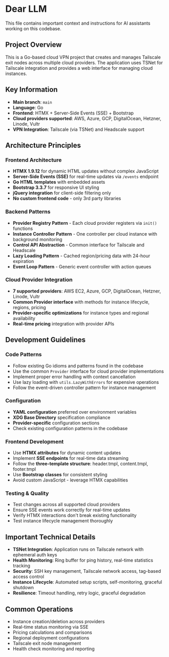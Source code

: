 # Dear LLM

This file contains important context and instructions for AI assistants working on this codebase.

## Project Overview

This is a Go-based cloud VPN project that creates and manages Tailscale exit nodes across multiple cloud providers. The application uses TSNet for Tailscale integration and provides a web interface for managing cloud instances.

## Key Information

- **Main branch**: `main`
- **Language**: Go
- **Frontend**: HTMX + Server-Side Events (SSE) + Bootstrap
- **Cloud providers supported**: AWS, Azure, GCP, DigitalOcean, Hetzner, Linode, Vultr
- **VPN Integration**: Tailscale (via TSNet) and Headscale support

## Architecture Principles

### Frontend Architecture
- **HTMX 1.9.12** for dynamic HTML updates without complex JavaScript
- **Server-Side Events (SSE)** for real-time updates via `/events` endpoint
- **Go HTML templates** with embedded assets
- **Bootstrap 3.3.7** for responsive UI styling
- **jQuery integration** for client-side filtering only
- **No custom frontend code** - only 3rd party libraries

### Backend Patterns
- **Provider Registry Pattern** - Each cloud provider registers via `init()` functions
- **Instance Controller Pattern** - One controller per cloud instance with background monitoring
- **Control API Abstraction** - Common interface for Tailscale and Headscale
- **Lazy Loading Pattern** - Cached region/pricing data with 24-hour expiration
- **Event Loop Pattern** - Generic event controller with action queues

### Cloud Provider Integration
- **7 supported providers**: AWS EC2, Azure, GCP, DigitalOcean, Hetzner, Linode, Vultr
- **Common Provider interface** with methods for instance lifecycle, regions, pricing
- **Provider-specific optimizations** for instance types and regional availability
- **Real-time pricing** integration with provider APIs

## Development Guidelines

### Code Patterns
- Follow existing Go idioms and patterns found in the codebase
- Use the common `Provider` interface for cloud provider implementations
- Implement proper error handling with context cancellation
- Use lazy loading with `utils.LazyWithErrors` for expensive operations
- Follow the event-driven controller pattern for instance management

### Configuration
- **YAML configuration** preferred over environment variables
- **XDG Base Directory** specification compliance
- **Provider-specific** configuration sections
- Check existing configuration patterns in the codebase

### Frontend Development
- Use **HTMX attributes** for dynamic content updates
- Implement **SSE endpoints** for real-time data streaming
- Follow the **three-template structure**: header.tmpl, content.tmpl, footer.tmpl
- Use **Bootstrap classes** for consistent styling
- Avoid custom JavaScript - leverage HTMX capabilities

### Testing & Quality
- Test changes across all supported cloud providers
- Ensure SSE events work correctly for real-time updates
- Verify HTMX interactions don't break existing functionality
- Test instance lifecycle management thoroughly

## Important Technical Details

- **TSNet Integration**: Application runs on Tailscale network with ephemeral auth keys
- **Health Monitoring**: Ring buffer for ping history, real-time statistics tracking
- **Security**: SSH key management, Tailscale network access, tag-based access control
- **Instance Lifecycle**: Automated setup scripts, self-monitoring, graceful shutdown
- **Resilience**: Timeout handling, retry logic, graceful degradation

## Common Operations

- Instance creation/deletion across providers
- Real-time status monitoring via SSE
- Pricing calculations and comparisons
- Regional deployment configurations
- Tailscale exit node management
- Health check monitoring and reporting